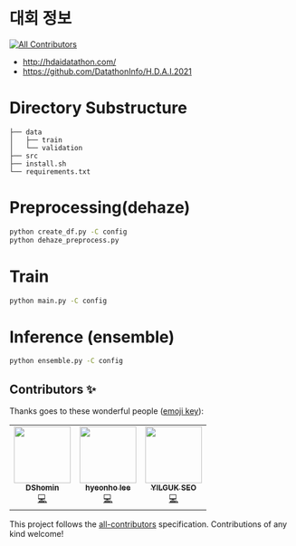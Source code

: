 # 대회 정보
<!-- ALL-CONTRIBUTORS-BADGE:START - Do not remove or modify this section -->
[![All Contributors](https://img.shields.io/badge/all_contributors-3-orange.svg?style=flat-square)](#contributors-)
<!-- ALL-CONTRIBUTORS-BADGE:END -->
- <http://hdaidatathon.com/>
- https://github.com/DatathonInfo/H.D.A.I.2021

# Directory Substructure

```
├── data
│   ├── train
│   └── validation
├── src
├── install.sh
└── requirements.txt
```


# Preprocessing(dehaze)
```sh
python create_df.py -C config
python dehaze_preprocess.py
```

# Train
```sh
python main.py -C config
```

# Inference (ensemble)
```sh
python ensemble.py -C config
```

## Contributors ✨

Thanks goes to these wonderful people ([emoji key](https://allcontributors.org/docs/en/emoji-key)):

<!-- ALL-CONTRIBUTORS-LIST:START - Do not remove or modify this section -->
<!-- prettier-ignore-start -->
<!-- markdownlint-disable -->
<table>
  <tr>
    <td align="center"><a href="https://www.kaggle.com/hominlee"><img src="https://avatars.githubusercontent.com/u/33175883?v=4?s=100" width="100px;" alt=""/><br /><sub><b>DShomin</b></sub></a><br /><a href="https://github.com/marquis08/HDAI_2021/commits?author=DShomin" title="Code">💻</a></td>
    <td align="center"><a href="https://github.com/hyeonho1028"><img src="https://avatars.githubusercontent.com/u/40379485?v=4?s=100" width="100px;" alt=""/><br /><sub><b>hyeonho lee</b></sub></a><br /><a href="https://github.com/marquis08/HDAI_2021/commits?author=hyeonho1028" title="Code">💻</a></td>
    <td align="center"><a href="https://www.kaggle.com/marquis08"><img src="https://avatars.githubusercontent.com/u/27425140?v=4?s=100" width="100px;" alt=""/><br /><sub><b>YILGUK SEO</b></sub></a><br /><a href="https://github.com/marquis08/HDAI_2021/commits?author=marquis08" title="Code">💻</a></td>
  </tr>
</table>

<!-- markdownlint-restore -->
<!-- prettier-ignore-end -->

<!-- ALL-CONTRIBUTORS-LIST:END -->

This project follows the [all-contributors](https://github.com/all-contributors/all-contributors) specification. Contributions of any kind welcome!